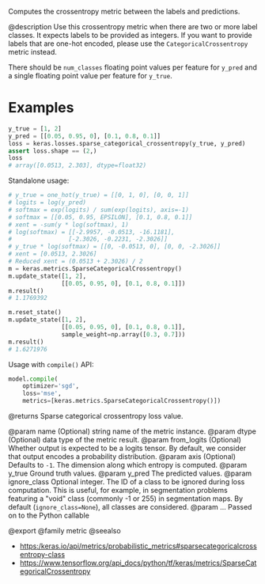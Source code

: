 Computes the crossentropy metric between the labels and predictions.

@description
Use this crossentropy metric when there are two or more label classes.
It expects labels to be provided as integers. If you want to provide labels
that are one-hot encoded, please use the `CategoricalCrossentropy`
metric instead.

There should be `num_classes` floating point values per feature for `y_pred`
and a single floating point value per feature for `y_true`.

# Examples
```python
y_true = [1, 2]
y_pred = [[0.05, 0.95, 0], [0.1, 0.8, 0.1]]
loss = keras.losses.sparse_categorical_crossentropy(y_true, y_pred)
assert loss.shape == (2,)
loss
# array([0.0513, 2.303], dtype=float32)
```
Standalone usage:

```python
# y_true = one_hot(y_true) = [[0, 1, 0], [0, 0, 1]]
# logits = log(y_pred)
# softmax = exp(logits) / sum(exp(logits), axis=-1)
# softmax = [[0.05, 0.95, EPSILON], [0.1, 0.8, 0.1]]
# xent = -sum(y * log(softmax), 1)
# log(softmax) = [[-2.9957, -0.0513, -16.1181],
#                [-2.3026, -0.2231, -2.3026]]
# y_true * log(softmax) = [[0, -0.0513, 0], [0, 0, -2.3026]]
# xent = [0.0513, 2.3026]
# Reduced xent = (0.0513 + 2.3026) / 2
m = keras.metrics.SparseCategoricalCrossentropy()
m.update_state([1, 2],
               [[0.05, 0.95, 0], [0.1, 0.8, 0.1]])
m.result()
# 1.1769392
```

```python
m.reset_state()
m.update_state([1, 2],
               [[0.05, 0.95, 0], [0.1, 0.8, 0.1]],
               sample_weight=np.array([0.3, 0.7]))
m.result()
# 1.6271976
```

Usage with `compile()` API:

```python
model.compile(
    optimizer='sgd',
    loss='mse',
    metrics=[keras.metrics.SparseCategoricalCrossentropy()])
```

@returns
Sparse categorical crossentropy loss value.

@param name (Optional) string name of the metric instance.
@param dtype (Optional) data type of the metric result.
@param from_logits (Optional) Whether output is expected
    to be a logits tensor. By default, we consider that output
    encodes a probability distribution.
@param axis (Optional) Defaults to `-1`.
    The dimension along which entropy is computed.
@param y_true Ground truth values.
@param y_pred The predicted values.
@param ignore_class Optional integer. The ID of a class to be ignored during
    loss computation. This is useful, for example, in segmentation
    problems featuring a "void" class (commonly -1 or 255) in
    segmentation maps. By default (`ignore_class=None`), all classes are
    considered.
@param ... Passed on to the Python callable

@export
@family metric
@seealso
+ <https:/keras.io/api/metrics/probabilistic_metrics#sparsecategoricalcrossentropy-class>
+ <https://www.tensorflow.org/api_docs/python/tf/keras/metrics/SparseCategoricalCrossentropy>
